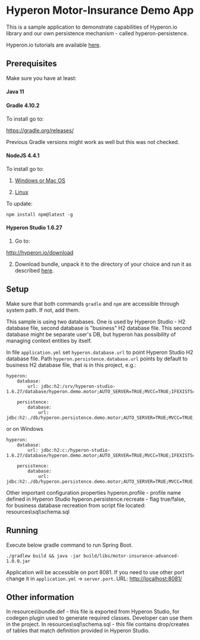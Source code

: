 # Hyperon Motor-Insurance Demo App

This is a sample application to demonstrate capabilities of Hyperon.io library and our own persistence mechanism - called hyperon-persistence.

Hyperon.io tutorials are available [here](http://hyperon.io/tutorials/getting-started).

## Prerequisites

Make sure you have at least:

#### Java 11

#### Gradle 4.10.2

To install go to:

https://gradle.org/releases/

Previous Gradle versions might work as well but this was not checked.

#### NodeJS 4.4.1

To install go to:

1. [Windows or Mac OS](https://nodejs.org/en/download/current/)

2. [Linux](https://github.com/nodesource/distributions)

To update:
```text
npm install npm@latest -g
```

#### Hyperon Studio 1.6.27

1. Go to:

http://hyperon.io/download

2. Download bundle, unpack it to the directory of your choice and run it as described [here](http://hyperon.io/tutorials/deploying-hyperon-studio).

## Setup

Make sure that both commands ```gradle``` and ```npm``` are accessible through system path. If not, add them.

This sample is using two databases. One is used by Hyperon Studio - H2 database file, second database is "business" H2 database file. This
second database might be separate user's DB, but hyperon has possibility of managing context entities by itself.

In file ```application.yml``` set ```hyperon.database.url``` to point Hyperon Studio H2 database file.
Path ```hyperon.persistence.database.url``` points by default to business H2 database file, that is in this project, e.g.:
```text
hyperon:
    database:
        url: jdbc:h2:/srv/hyperon-studio-1.6.27/database/hyperon.demo.motor;AUTO_SERVER=TRUE;MVCC=TRUE;IFEXISTS=TRUE

    persistence:
        database:
            url: jdbc:h2:./db/hyperon.persistence.demo.motor;AUTO_SERVER=TRUE;MVCC=TRUE;IFEXISTS=TRUE
```
or on Windows
```text
hyperon:
    database:
        url: jdbc:h2:c:/hyperon-studio-1.6.27/database/hyperon.demo.motor;AUTO_SERVER=TRUE;MVCC=TRUE;IFEXISTS=TRUE

    persistence:
        database:
            url: jdbc:h2:./db/hyperon.persistence.demo.motor;AUTO_SERVER=TRUE;MVCC=TRUE;IFEXISTS=TRUE
```

Other important configuration properties
hyperon.profile - profile name defined in Hyperon Studio
hyperon.persistence.recreate - flag true/false, for business database recreation from script file located: resources\sql\schema.sql

## Running

Execute below gradle command to run Spring Boot.

```text
./gradlew build && java -jar build/libs/motor-insurance-advanced-1.0.0.jar
```

Application will be accessible on port 8081. If you need to use other port change it in ```application.yml``` -> ```server.port```.
URL: [http://localhost:8081/](http://localhost:8081/)

## Other information

In resources\bundle.def - this file is exported from Hyperon Studio, for codegen plugin used to generate required classes. Developer can use
them in the project.
In resources\sql\schema.sql - this file contains drop/creates of tables that match definition provided in Hyperon Studio.



